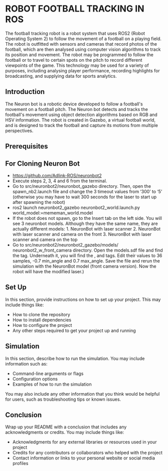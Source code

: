 
# ROBOT FOOTBALL TRACKING IN ROS
The football tracking robot is a robot system that uses ROS2 (Robot Operating System 2) to follow the movement of a football on a playing field. 
The robot is outfitted with sensors and cameras that record photos of the football, which are then analysed using computer vision algorithms to track its 
position and movement. The robot may be programmed to follow the football or to travel to certain spots on the pitch to record different viewpoints of the game. 
This technology may be used for a variety of purposes, including analysing player performance, recording highlights for broadcasting, and supplying data for 
sports analytics.

## Introduction

The Neuron bot is a robotic device developed to follow a football's movement on a football pitch. The Neuron bot detects and tracks the football's movement using object detection algorithms based on RGB and HSV information. The robot is created in Gazebo, a virtual football world, and is designed to track the football and capture its motions from multiple perspectives.

## Prerequisites
## For Cloning Neuron Bot
- https://github.com/Adlink-ROS/neuronbot2
- Execute steps 2, 3, 4 and 6 from the terminal.
- Go to src/neuronbot2/neuronbot_gazebo directory. Then, open the spawn_nb2.launch file and change the 3 timeout values from ‘300’ to ‘5’ (otherwise you may have to wait 300 seconds for the laser to start up after spawning the robot)
- ros2 launch neuronbot2_gazebo neuronbot2_world.launch.py world_model:=mememan_world.model
- If the robot does not spawn, go to the Insert tab on the left side. You will see 3 neuronbot models. Although they have the same name, they are actually different models: 1. NeuronBot with laser scanner 2. NeuronBot with laser scanner and camera on the front 3. NeuronBot with laser scanner and camera on the top
- Go to src/neuronbot2/neuronbot2_gazebo/models/ neuronbot2_w_front_camera directory. Open the models.sdf file and find the tag. Underneath it, you will find the , and tags. Edit their values to 36 samples, -0.7 min_angle and 0.7 max_angle. Save the file and rerun the simulation with the NeuronBot model (front camera version). Now the robot will have the modified laser.)

## Set Up

In this section, provide instructions on how to set up your project. This may include things like:

- How to clone the repository
- How to install dependencies
- How to configure the project
- Any other steps required to get your project up and running

## Simulation

In this section, describe how to run the simulation. You may include information such as:

- Command-line arguments or flags
- Configuration options
- Examples of how to run the simulation

You may also include any other information that you think would be helpful for users, such as troubleshooting tips or known issues.

## Conclusion

Wrap up your README with a conclusion that includes any acknowledgments or credits. You may include things like:

- Acknowledgments for any external libraries or resources used in your project
- Credits for any contributors or collaborators who helped with the project
- Contact information or links to your personal website or social media profiles
